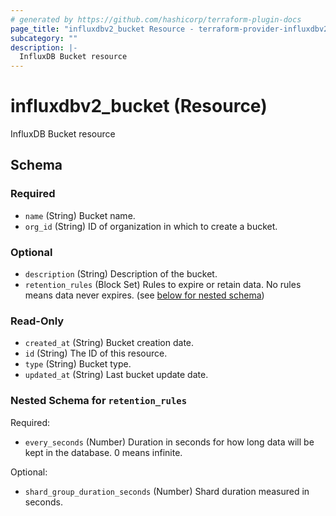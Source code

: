 ```yaml
---
# generated by https://github.com/hashicorp/terraform-plugin-docs
page_title: "influxdbv2_bucket Resource - terraform-provider-influxdbv2"
subcategory: ""
description: |-
  InfluxDB Bucket resource
---
```


# influxdbv2_bucket (Resource)

InfluxDB Bucket resource



<!-- schema generated by tfplugindocs -->
## Schema

### Required

- `name` (String) Bucket name.
- `org_id` (String) ID of organization in which to create a bucket.

### Optional

- `description` (String) Description of the bucket.
- `retention_rules` (Block Set) Rules to expire or retain data. No rules means data never expires. (see [below for nested schema](#nestedblock--retention_rules))

### Read-Only

- `created_at` (String) Bucket creation date.
- `id` (String) The ID of this resource.
- `type` (String) Bucket type.
- `updated_at` (String) Last bucket update date.

<a id="nestedblock--retention_rules"></a>
### Nested Schema for `retention_rules`

Required:

- `every_seconds` (Number) Duration in seconds for how long data will be kept in the database. 0 means infinite.

Optional:

- `shard_group_duration_seconds` (Number) Shard duration measured in seconds.


